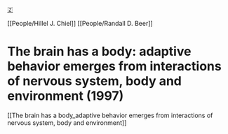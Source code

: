 [🇿](zotero://select/library/items/FF534YNF)

[[People/Hillel J. Chiel]] [[People/Randall D. Beer]] 
# The brain has a body: adaptive behavior emerges from interactions of nervous system, body and environment (1997)

[[The brain has a body_adaptive behavior emerges from interactions of nervous system, body and environment]]